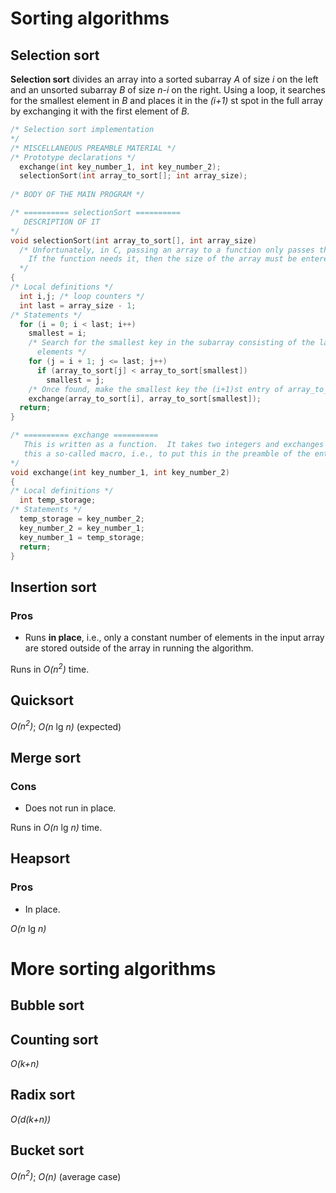 # Sorting algorithms

## Selection sort
__Selection sort__ divides an array into a sorted subarray _A_ of size _i_ on the left and an unsorted subarray _B_ of size _n-i_ on the right.  Using a loop, it searches for the smallest element in _B_ and places it in the _(i+1)_ st spot in the full array by exchanging it with the first element of _B_.    
```c
/* Selection sort implementation
*/
/* MISCELLANEOUS PREAMBLE MATERIAL */
/* Prototype declarations */
  exchange(int key_number_1, int key_number_2);
  selectionSort(int array_to_sort[]; int array_size);
  
/* BODY OF THE MAIN PROGRAM */

/* ========== selectionSort ==========
   DESCRIPTION OF IT
*/
void selectionSort(int array_to_sort[], int array_size) 
  /* Unfortunately, in C, passing an array to a function only passes the array's address.  
    If the function needs it, then the size of the array must be entered as an argument.
  */
{
/* Local definitions */
  int i,j; /* loop counters */
  int last = array_size - 1;
/* Statements */
  for (i = 0; i < last; i++)
    smallest = i;
    /* Search for the smallest key in the subarray consisting of the last array_size - i - 1 
      elements */
    for (j = i + 1; j <= last; j++)  
      if (array_to_sort[j] < array_to_sort[smallest])
        smallest = j;
    /* Once found, make the smallest key the (i+1)st entry of array_to_sort */
    exchange(array_to_sort[i], array_to_sort[smallest]);
  return;
}

/* ========== exchange ==========
   This is written as a function.  It takes two integers and exchanges them. Is it possible to make 
   this a so-called macro, i.e., to put this in the preamble of the entire program?
*/
void exchange(int key_number_1, int key_number_2)
{
/* Local definitions */
  int temp_storage;
/* Statements */
  temp_storage = key_number_2;
  key_number_2 = key_number_1;
  key_number_1 = temp_storage;
  return;
}
```
## Insertion sort
### Pros
* Runs __in place__, i.e., only a constant number of elements in the input array are stored outside of the array in running the algorithm.

Runs in _O(n<sup>2</sup>)_ time.

## Quicksort
_O(n<sup>2</sup>)_; _O(n_ lg _n)_ (expected)

## Merge sort
### Cons
* Does not run in place.

Runs in _O(n_ lg _n)_ time.

## Heapsort
### Pros
* In place.

_O(n_ lg _n)_

# More sorting algorithms
## Bubble sort

## Counting sort
_O(k+n)_

## Radix sort
_O(d(k+n))_

## Bucket sort
_O(n<sup>2</sup>)_; _O(n)_ (average case)
